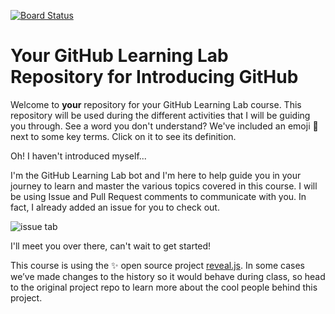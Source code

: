 [![Board Status](https://dev.azure.com/kerimsirbeg/06fd1d8d-c37e-4d9e-b900-75d567aac236/65377a82-3585-4f73-91d2-39e638b05f49/_apis/work/boardbadge/de301a3a-07ac-4cf3-b54b-ef64be855748)](https://dev.azure.com/kerimsirbeg/06fd1d8d-c37e-4d9e-b900-75d567aac236/_boards/board/t/65377a82-3585-4f73-91d2-39e638b05f49/Microsoft.RequirementCategory)
# Your GitHub Learning Lab Repository for Introducing GitHub

Welcome to **your** repository for your GitHub Learning Lab course. This repository will be used during the different activities that I will be guiding you through. See a word you don't understand? We've included an emoji 📖 next to some key terms. Click on it to see its definition.

Oh! I haven't introduced myself...

I'm the GitHub Learning Lab bot and I'm here to help guide you in your journey to learn and master the various topics covered in this course. I will be using Issue and Pull Request comments to communicate with you. In fact, I already added an issue for you to check out.

![issue tab](https://lab.github.com/public/images/issue_tab.png)

I'll meet you over there, can't wait to get started!

This course is using the :sparkles: open source project [reveal.js](https://github.com/hakimel/reveal.js/). In some cases we’ve made changes to the history so it would behave during class, so head to the original project repo to learn more about the cool people behind this project.
